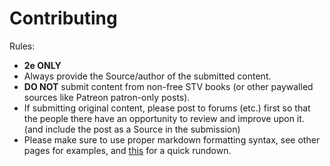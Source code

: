 # Contributing

Rules:

- **2e ONLY**
- Always provide the Source/author of the submitted content.
- **DO NOT** submit content from non-free STV books (or other paywalled sources like Patreon patron-only posts).
- If submitting original content, please post to forums (etc.) first so that the people there have an opportunity to review and improve upon it. (and include the post as a Source in the submission)
- Please make sure to use proper markdown formatting syntax, see other pages for examples, and [this](./syntax.md) for a quick rundown.
